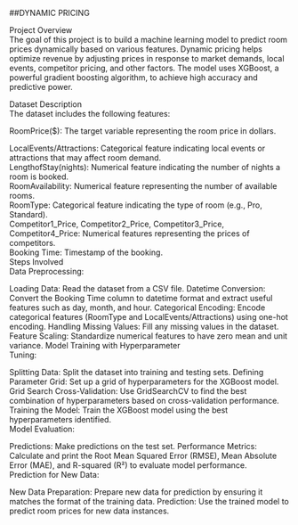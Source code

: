 ##DYNAMIC PRICING <br>
<p>Project Overview
<br>
The goal of this project is to build a machine learning model to predict room prices dynamically based on various features. Dynamic pricing helps optimize revenue by adjusting prices in response to market demands, local events, competitor pricing, and other factors. The model uses XGBoost, a powerful gradient boosting algorithm, to achieve high accuracy and predictive power.<br>

Dataset Description<br>
The dataset includes the following features:<br>

RoomPrice($): The target variable representing the room price in dollars.<br>

LocalEvents/Attractions: Categorical feature indicating local events or attractions that may affect room demand.<br>
LengthofStay(nights): Numerical feature indicating the number of nights a room is booked.<br>
RoomAvailability: Numerical feature representing the number of available rooms.<br>
RoomType: Categorical feature indicating the type of room (e.g., Pro, Standard).<br>
Competitor1_Price, Competitor2_Price, Competitor3_Price, Competitor4_Price: Numerical features representing the prices of competitors.<br>
Booking Time: Timestamp of the booking.<br>
Steps Involved<br>
Data Preprocessing:<br>

Loading Data: Read the dataset from a CSV file.
Datetime Conversion: Convert the Booking Time column to datetime format and extract useful features such as day, month, and hour.
Categorical Encoding: Encode categorical features (RoomType and LocalEvents/Attractions) using one-hot encoding.
Handling Missing Values: Fill any missing values in the dataset.
Feature Scaling: Standardize numerical features to have zero mean and unit variance.
Model Training with Hyperparameter<br>
Tuning:

Splitting Data: Split the dataset into training and testing sets.
Defining Parameter Grid: Set up a grid of hyperparameters for the XGBoost model.
Grid Search Cross-Validation: Use GridSearchCV to find the best combination of hyperparameters based on cross-validation performance.
Training the Model: Train the XGBoost model using the best hyperparameters identified.<br>
Model Evaluation:

Predictions: Make predictions on the test set.
Performance Metrics: Calculate and print the Root Mean Squared Error (RMSE), Mean Absolute Error (MAE), and R-squared (R²) to evaluate model performance.<br>
Prediction for New Data:

New Data Preparation: Prepare new data for prediction by ensuring it matches the format of the training data.
Prediction: Use the trained model to predict room prices for new data instances.
</p>
